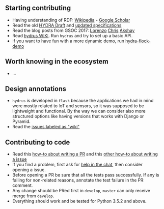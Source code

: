 ## Starting contributing

* Having understanding of RDF: [Wikipedia](https://en.wikipedia.org/wiki/Resource_Description_Framework) -  [Google Scholar](https://goo.gl/TCdYG3)
* Read the old [HYDRA Draft](https://www.hydra-cg.com/spec/latest/core/) and [updated specifications](https://github.com/HydraCG)
* Read the blog posts from GSOC 2017: [Lorenzo](https://www.linkedin.com/pulse/gsoc-2017-python-hydra-making-summer-great-hacking-web-moriondo/) [Chris](https://gsocchrizandr.wordpress.com/the-book-of-hydrus/) [Akshay](https://xadahiya.github.io/Gsoc-Summary/)
* Read [hydrus WIKI](https://github.com/HTTP-APIs/hydrus/wiki). Run `hydrus` and try to set up a basic API.
* If you want to have fun with a more dynamic demo, run [hydra-flock-demo](https://github.com/HTTP-APIs/hydra-flock-demo)

## Worth knowing in the ecosystem
* ...


## Design annotations
* `hydrus` is developed in `flask` because the applications we had in mind were mostly related to IoT and sensors, so it was supposed to be lightweight and functional. By the way we can consider also more structured options like having versions that works with Django or Pyramid.
* Read the [issues labeled as "wiki"](https://github.com/HTTP-APIs/hydrus/issues?q=is%3Aissue+is%3Aopen+label%3Awiki)

## Contributing to code
* Read this [how-to about writing a PR](https://github.com/blog/1943-how-to-write-the-perfect-pull-request) and this [other how-to about writing a issue](https://wiredcraft.com/blog/how-we-write-our-github-issues/)
* If you find a problem, first ask for [help in the chat](https://gitter.im/HTTP-APIs/Lobby), then consider opening a issue.
* Before opening a PR be sure that all the tests pass successfully. If any is failing for non-related reasons, annotate the test failure in the PR comment.
* Any change should be PRed first in `develop`, `master` can only receive merge from `develop`.
* Everything should work and be tested for Python 3.5.2 and above.